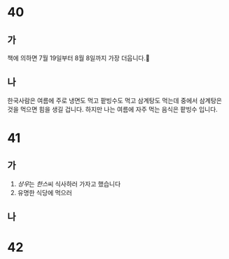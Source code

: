 # 40
## 가
책에 의하면 7월 19일부터 8월 8일까지 가장 더웁니다.
## 나
한국사람은 여름에 주로 냉면도 먹고 팥빙수도 먹고 삼계탕도 먹는데 중에서 삼계탕은 것을 먹으면 힘을 생길 겁니다. 하지만 나는 여름에 자주 먹는 음식은 팥빙수 입니다.
# 41
## 가
1. *상우*는 *한스*씨 식사하러 가자고 했습니다
2. 유명한 식당에 먹으러
## 나

# 42
